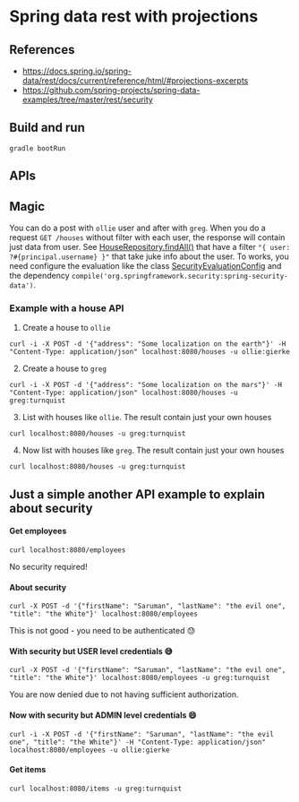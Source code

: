 # Spring data rest with projections

## References

* https://docs.spring.io/spring-data/rest/docs/current/reference/html/#projections-excerpts
* https://github.com/spring-projects/spring-data-examples/tree/master/rest/security


## Build and run
```
gradle bootRun
```

## APIs

## Magic 
You can do a post with `ollie` user and after with `greg`. 
When you do a request `GET /houses` without filter with each user, the response will contain just data from user. 
See [HouseRepository.findAll()](src/main/java/com/formento/projections/house/HouseRepository.java) that have a filter `"{ user: ?#{principal.username} }"` that take juke info about the user. 
To works, you need configure the evaluation like the class [SecurityEvaluationConfig](src/main/java/com/formento/projections/config/SecurityEvaluationConfig.java) and the dependency `compile('org.springframework.security:spring-security-data')`.

### Example with a house API

1. Create a house to `ollie`
```
curl -i -X POST -d '{"address": "Some localization on the earth"}' -H "Content-Type: application/json" localhost:8080/houses -u ollie:gierke
```

2. Create a house to `greg`
```
curl -i -X POST -d '{"address": "Some localization on the mars"}' -H "Content-Type: application/json" localhost:8080/houses -u greg:turnquist
```

3. List with houses like `ollie`. The result contain just your own houses
```
curl localhost:8080/houses -u greg:turnquist
```

4. Now list with houses like `greg`. The result contain just your own houses
```
curl localhost:8080/houses -u greg:turnquist
```


## Just a simple another API example to explain about security

#### Get employees
```
curl localhost:8080/employees
```
No security required!

#### About security
```
curl -X POST -d '{"firstName": "Saruman", "lastName": "the evil one", "title": "the White"}' localhost:8080/employees
```
This is not good - you need to be authenticated :sweat:

#### With security but USER level credentials :sweat_smile:
```
curl -X POST -d '{"firstName": "Saruman", "lastName": "the evil one", "title": "the White"}' localhost:8080/employees -u greg:turnquist
```
You are now denied due to not having sufficient authorization.

#### Now with security but ADMIN level credentials :smile:
```
curl -i -X POST -d '{"firstName": "Saruman", "lastName": "the evil one", "title": "the White"}' -H "Content-Type: application/json" localhost:8080/employees -u ollie:gierke
```

#### Get items
```
curl localhost:8080/items -u greg:turnquist
```
